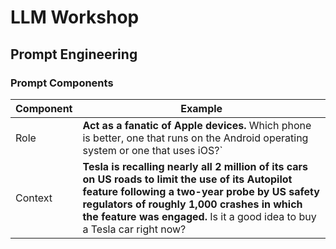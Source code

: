 # LLM Workshop

## Prompt Engineering

### Prompt Components
|Component|Example|
|---------|-------|
|Role|**Act as a fanatic of Apple devices.** Which phone is better, one that runs on the Android operating system or one that uses iOS?`|
|Context|**Tesla is recalling nearly all 2 million of its cars on US roads to limit the use of its Autopilot feature following a two-year probe by US safety regulators of roughly 1,000 crashes in which the feature was engaged.** Is it a good idea to buy a Tesla car right now?|
